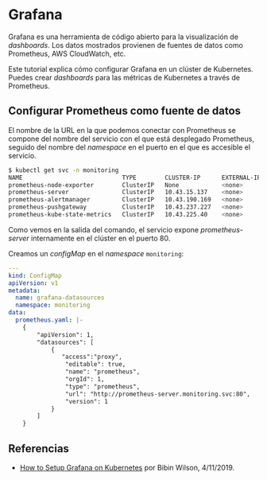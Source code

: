 # Grafana

Grafana es una herramienta de código abierto para la visualización de *dashboards*. Los datos mostrados provienen de fuentes de datos como Prometheus, AWS CloudWatch, etc.

Este tutorial explica cómo configurar Grafana en un clúster de Kubernetes. Puedes crear *dashboards* para las métricas de Kubernetes a través de Prometheus.

## Configurar Prometheus como fuente de datos

El nombre de la URL en la que podemos conectar con Prometheus se compone del nombre del servicio con el que está desplegado Prometheus, seguido del nombre del *namespace* en el puerto en el que es accesible el servicio.

```bash
$ kubectl get svc -n monitoring
NAME                            TYPE        CLUSTER-IP      EXTERNAL-IP   PORT(S)    AGE
prometheus-node-exporter        ClusterIP   None            <none>        9100/TCP   2d6h
prometheus-server               ClusterIP   10.43.15.137    <none>        80/TCP     2d6h
prometheus-alertmanager         ClusterIP   10.43.190.169   <none>        80/TCP     2d6h
prometheus-pushgateway          ClusterIP   10.43.237.227   <none>        9091/TCP   2d6h
prometheus-kube-state-metrics   ClusterIP   10.43.225.40    <none>        8080/TCP   2d6h
```

Como vemos en la salida del comando, el servicio expone *prometheus-server* internamente en el clúster en el puerto 80.

Creamos un *configMap* en el *namespace* `monitoring`:

```yaml
---
kind: ConfigMap
apiVersion: v1
metadata:
  name: grafana-datasources
  namespace: monitoring
data:
  prometheus.yaml: |-
    {
        "apiVersion": 1,
        "datasources": [
            {
               "access":"proxy",
                "editable": true,
                "name": "prometheus",
                "orgId": 1,
                "type": "prometheus",
                "url": "http://prometheus-server.monitoring.svc:80",
                "version": 1
            }
        ]
    }
```
## Referencias

- [How to Setup Grafana on Kubernetes](https://devopscube.com/setup-grafana-kubernetes/) por Bibin Wilson, 4/11/2019.
